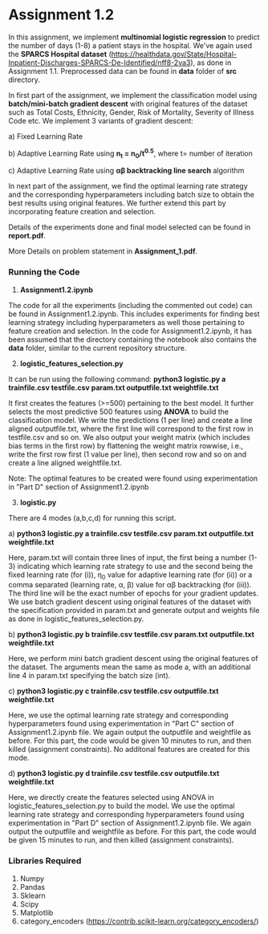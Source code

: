 # Assignment 1.2

In this assignment, we implement **multinomial logistic regression** to predict the number of days (1-8) a patient stays in the hospital. We've again used the **SPARCS Hospital dataset** (https://healthdata.gov/State/Hospital-Inpatient-Discharges-SPARCS-De-Identified/nff8-2va3), as done in Assignment 1.1. Preprocessed data can be found in **data** folder of **src** directory.

In first part of the assignment, we implement the classification model using **batch/mini-batch gradient descent** with original features of the dataset such as Total Costs, Ethnicity, Gender, Risk of Mortality, Severity of Illness Code etc. We implement 3 variants of gradient descent:

a) Fixed Learning Rate 

b) Adaptive Learning Rate using **n<sub>t</sub> = n<sub>0</sub>/t<sup>0.5</sup>**,  where t= number of iteration

c) Adaptive Learning Rate using **αβ backtracking line search** algorithm

In next part of the assignment, we find the optimal learning rate strategy and the corresponding hyperparameters including batch size to obtain the best results using original features. We further extend this part by incorporating feature creation and selection.

Details of the experiments done and final model selected can be found in **report.pdf**.

More Details on problem statement in **Assignment_1.pdf**.

### Running the Code

1. **Assignment1.2.ipynb**

The code for all the experiments (including the commented out code) can be found in Assignment1.2.ipynb. This includes experiments for finding best learning strategy including hyperparameters as well those pertaining to feature creation and selection. In the code for Assignment1.2.ipynb, it has been assumed that the directory containing the notebook also contains the **data** folder, similar to the current repository structure.

2. **logistic_features_selection.py**

It can be run using the following command: **python3 logistic.py a trainfile.csv testfile.csv param.txt outputfile.txt weightfile.txt**

It first creates the features (>=500) pertaining to the best model. It further selects the most predictive 500 features using **ANOVA** to build the classification model. We write the predictions (1 per line) and create a line aligned outputfile.txt, where the first line will correspond to the first row in testfile.csv and so on. We also output your weight matrix (which includes bias terms in the first row) by flattening the weight matrix rowwise, i.e., write the first row first (1 value per line), then second row and so on and create a line aligned weightfile.txt.

Note: The optimal features to be created were found using experimentation in "Part D" section of Assignment1.2.ipynb

3. **logistic.py**

There are 4 modes (a,b,c,d) for running this script.

a) **python3 logistic.py a trainfile.csv testfile.csv param.txt outputfile.txt weightfile.txt**

Here, param.txt will contain three lines of input, the first being a number (1-3) indicating which learning rate strategy to use and the second being the fixed learning rate (for (i)), η<sub>0</sub> value for adaptive learning rate (for (ii)) or a comma separated (learning rate, α, β) value for αβ backtracking (for (iii)). The third line will be the exact number of epochs for your gradient updates. We use batch gradient descent using original features of the dataset with the specification provided in param.txt and generate output and weights file as done in logistic_features_selection.py.

b) **python3 logistic.py b trainfile.csv testfile.csv param.txt outputfile.txt weightfile.txt**

Here, we perform mini batch gradient descent using the original features of the dataset. The arguments mean the same as mode a, with an additional line 4 in param.txt specifying the batch size (int). 

c) **python3 logistic.py c trainfile.csv testfile.csv outputfile.txt weightfile.txt**

Here, we use the optimal learning rate strategy and corresponding hyperparameters found using experimentation in "Part C" section of Assignment1.2.ipynb file. We again output the outputfile and weightfile as before. For this part, the code would be given 10 minutes to run, and then killed (assignment constraints). No additonal features are created for this mode.

d) **python3 logistic.py d trainfile.csv testfile.csv outputfile.txt weightfile.txt**

Here, we directly create the features selected using ANOVA in logistic_features_selection.py to build the model. We use the optimal learning rate strategy and corresponding hyperparameters found using experimentation in "Part D" section of Assignment1.2.ipynb file. We again output the outputfile and weightfile as before. For this part, the code would be given 15 minutes to run, and then killed (assignment constraints). 

### Libraries Required

1. Numpy
2. Pandas
3. Sklearn
4. Scipy
5. Matplotlib
6. category_encoders (https://contrib.scikit-learn.org/category_encoders/)
